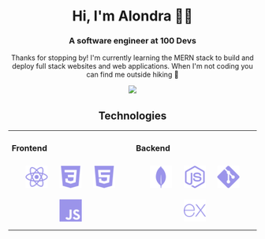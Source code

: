 <h1 align="center">Hi, I'm Alondra 👋🏽</h1>
<h3 align="center">A software engineer at 100 Devs</h3>

<p align="center">
Thanks for stopping by! I'm currently learning the MERN stack to build and deploy full stack websites and web applications. When I'm not coding you can find me outside hiking 🌲 
</p>

<div align="center">
 <img src="https://github-readme-streak-stats.herokuapp.com?user=alondramora&theme=github-dark-blue&hide_border=true&date_format=M%20j%5B%2C%20Y%5D&ring=C1A08F&fire=9B94EA&currStreakLabel=9B94EA&stroke=C1C1C1&background=FFFFFF00&sideNums=C1777D">
</div>  

<div align="center">

## Technologies

<table><tr><td valign="top" width="50%">

### Frontend

<div align="center">  
<img style="margin: 10px" src="react.svg" alt="React" height="45" />  
<img style="margin: 10px" src="CSS3.svg" alt="CSS3" height="45" />  
<img style="margin: 10px" src="HTML5.svg" alt="HTML5" height="45" />  
<img style="margin: 10px" src="javascript.svg" alt="JavaScript" height="45" />  
</div>

</td><td valign="top" width="50%">

### Backend

<div align="center">  
<img style="margin: 10px" src="mongoDB.svg" alt="MongoDB" height="45" />  
<img style="margin: 10px" src="nodejs.svg" alt="Node.js" height="45" />  
<img style="margin: 10px" src="git.svg" alt="Git" height="45" />  
<img style="margin: 10px" src="express.svg" alt="Express.js" height="45" />
<!-- <img style="margin: 10px" src="postgreSQL.svg" alt="PostgreSQL" height="45" />   -->
</div>

</td></tr></table>

</div>
